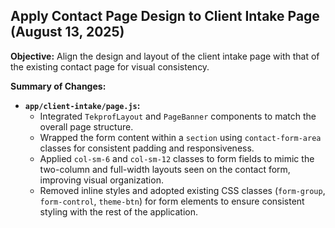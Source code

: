 
## Apply Contact Page Design to Client Intake Page (August 13, 2025)

**Objective:** Align the design and layout of the client intake page with that of the existing contact page for visual consistency.

**Summary of Changes:**

-   **`app/client-intake/page.js`:**
    -   Integrated `TekprofLayout` and `PageBanner` components to match the overall page structure.
    -   Wrapped the form content within a `section` using `contact-form-area` classes for consistent padding and responsiveness.
    -   Applied `col-sm-6` and `col-sm-12` classes to form fields to mimic the two-column and full-width layouts seen on the contact form, improving visual organization.
    -   Removed inline styles and adopted existing CSS classes (`form-group`, `form-control`, `theme-btn`) for form elements to ensure consistent styling with the rest of the application.
